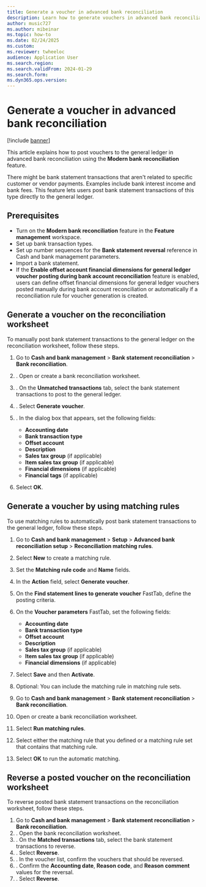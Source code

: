 ```yaml
---
title: Generate a voucher in advanced bank reconciliation
description: Learn how to generate vouchers in advanced bank reconciliation, including prerequisites and an outline on on generating a voucher on the reonciliation worksheet.
author: music727
ms.author: mibeinar
ms.topic: how-to
ms.date: 02/24/2025
ms.custom:
ms.reviewer: twheeloc
audience: Application User
ms.search.region: 
ms.search.validFrom: 2024-01-29
ms.search.form: 
ms.dyn365.ops.version:  
---
```


# Generate a voucher in advanced bank reconciliation 

[!include [banner](../../includes/banner.md)]

This article explains how to post vouchers to the general ledger in advanced bank reconciliation using the **Modern bank reconciliation** feature. 

There might be bank statement transactions that aren't related to specific customer or vendor payments. Examples include bank interest income and bank fees. This feature lets users post bank statement transactions of this type directly to the general ledger.

## Prerequisites

- Turn on the **Modern bank reconciliation** feature in the **Feature management** workspace.
- Set up bank transaction types.
- Set up number sequences for the **Bank statement reversal** reference in Cash and bank management parameters.
- Import a bank statement.
- If the **Enable offset account financial dimensions for general ledger voucher posting during bank account reconciliation** feature is enabled, users can define offset financial dimensions for general ledger vouchers posted manually during bank account reconciliation or automatically if a reconciliation rule for voucher generation is created.

## Generate a voucher on the reconciliation worksheet

To manually post bank statement transactions to the general ledger on the reconciliation worksheet, follow these steps.

1. Go to **Cash and bank management** \> **Bank statement reconciliation** \> **Bank reconciliation**.
2. . Open or create a bank reconciliation worksheet.
3. . On the **Unmatched transactions** tab, select the bank statement transactions to post to the general ledger.
4. . Select **Generate voucher**.
5. . In the dialog box that appears, set the following fields:

    - **Accounting date**
    - **Bank transaction type**
    - **Offset account**
    - **Description**
    - **Sales tax group** (if applicable)
    - **Item sales tax group** (if applicable)
    - **Financial dimensions** (if applicable)
    - **Financial tags** (if applicable)

6. Select **OK**.

## Generate a voucher by using matching rules

To use matching rules to automatically post bank statement transactions to the general ledger, follow these steps.

1. Go to **Cash and bank management** \> **Setup** \> **Advanced bank reconciliation setup** \> **Reconciliation matching rules**.
2. Select **New** to create a matching rule.
3. Set the **Matching rule code** and **Name** fields.
4. In the **Action** field, select **Generate voucher**.
5. On the **Find statement lines to generate voucher** FastTab, define the posting criteria.
6. On the **Voucher parameters** FastTab, set the following fields:

    - **Accounting date**
    - **Bank transaction type**
    - **Offset account**
    - **Description**
    - **Sales tax group** (if applicable)
    - **Item sales tax group** (if applicable)
    - **Financial dimensions** (if applicable)

7. Select **Save** and then **Activate**.
8. Optional: You can include the matching rule in matching rule sets.
9. Go to **Cash and bank management** \> **Bank statement reconciliation** \> **Bank reconciliation**.
10. Open or create a bank reconciliation worksheet.
11. Select **Run matching rules**.
12. Select either the matching rule that you defined or a matching rule set that contains that matching rule.
13. Select **OK** to run the automatic matching.
 

## Reverse a posted voucher on the reconciliation worksheet

To reverse posted bank statement transactions on the reconciliation worksheet, follow these steps.

1. Go to **Cash and bank management** \> **Bank statement reconciliation** \> **Bank reconciliation**.
2. . Open the bank reconciliation worksheet.
3. . On the **Matched transactions** tab, select the bank statement transactions to reverse.
4. . Select **Reverse**.
5. . In the voucher list, confirm the vouchers that should be reversed.
6. . Confirm the **Accounting date**, **Reason code**, and **Reason comment** values for the reversal.
7. . Select **Reverse**.
